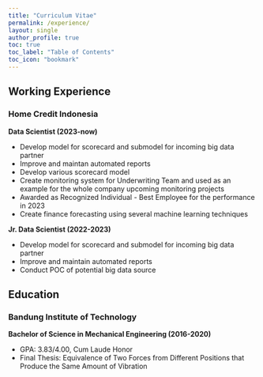 ```yaml
---
title: "Curriculum Vitae"
permalink: /experience/
layout: single
author_profile: true
toc: true
toc_label: "Table of Contents"
toc_icon: "bookmark"
---
```


## Working Experience
### Home Credit Indonesia
**Data Scientist (2023-now)**
- Develop model for scorecard and submodel for incoming big data partner
- Improve and maintan automated reports
- Develop various scorecard model
- Create monitoring system for Underwriting Team and used as an example for the whole company upcoming monitoring projects
- Awarded as Recognized Individual - Best Employee for the performance in 2023
- Create finance forecasting using several machine learning techniques

**Jr. Data Scientist (2022-2023)**
- Develop model for scorecard and submodel for incoming big data partner
- Improve and maintain automated reports
- Conduct POC of potential big data source


## Education
### Bandung Institute of Technology
**Bachelor of Science in Mechanical Engineering (2016-2020)**
- GPA: 3.83/4.00, Cum Laude Honor
- Final Thesis: Equivalence of Two Forces from Different Positions that Produce the Same Amount of Vibration